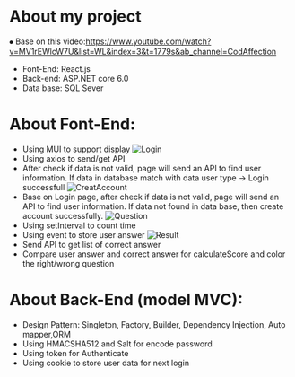 # About my project
⦁	 Base on this video:https://www.youtube.com/watch?v=MV1rEWlcW7U&list=WL&index=3&t=1779s&ab_channel=CodAffection
- Font-End: React.js
- Back-end: ASP.NET core 6.0
- Data base: SQL Sever
# About Font-End:
 - Using MUI to support display
 ![Login](https://github.com/haoquy02/QuizWebApp/assets/73586324/b12ac4d9-ae32-4f6c-b869-d4c77402c353)
- Using axios to send/get API
- After check if data is not valid, page will send an API to find user information. If data in database match with data user type -> Login successfull
 ![CreatAccount](https://github.com/haoquy02/QuizWebApp/assets/73586324/fdb1c4a5-1825-43ee-b5fa-87cfba912b8e)
- Base on Login page, after check if data is not valid, page will send an API to find user information. If data not found in data base, then create account successfully.
 ![Question](https://github.com/haoquy02/QuizWebApp/assets/73586324/f802f4e2-79b8-446b-b5cb-2bfc91398c2d)
- Using setInterval to count time
- Using <on Click> event to store user answer
![Result](https://github.com/haoquy02/QuizWebApp/assets/73586324/bee8dbbc-4cd9-49a0-b765-b8c0b9fbd1c4)
- Send API to get list of correct answer 
- Compare user answer and correct answer for calculateScore and color the right/wrong question
# About Back-End (model MVC):
 - Design Pattern: Singleton, Factory, Builder, Dependency Injection, Auto mapper,ORM
 - Using HMACSHA512 and Salt for encode password
 - Using token for Authenticate
 - Using cookie to store user data for next login
